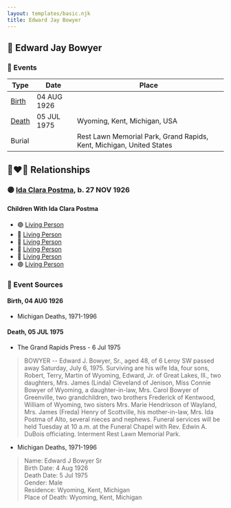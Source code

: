 ```yaml
---
layout: templates/basic.njk
title: Edward Jay Bowyer
---
```

## 🔵 Edward Jay Bowyer

### 📆 Events

Type | Date | Place
------ | ------ | ------
[Birth](#event-b44d16a5-61b7-4ee8-87c6-2f3b5bfd1c66) | 04 AUG 1926 |
[Death](#event-69dffd88-4ee2-4420-a597-c362d96e09a5) | 05 JUL 1975 | Wyoming, Kent, Michigan, USA
Burial |  | Rest Lawn Memorial Park, Grand Rapids, Kent, Michigan, United States

## 👩‍❤️‍👨 Relationships

### 🟣 [Ida Clara Postma](/people/5/59695695), b. 27 NOV 1926

#### Children With Ida Clara Postma
* 🟣 [Living Person](/people/7/73124260)
* 🔵 [Living Person](/people/6/68090799)
* 🔵 [Living Person](/people/2/23303320)
* 🔵 [Living Person](/people/9/91972527)
* 🔵 [Living Person](/people/4/47858320)
* 🟣 [Living Person](/people/2/2785628)
### 📰 Event Sources

#### <a id="event-b44d16a5-61b7-4ee8-87c6-2f3b5bfd1c66"></a> Birth, 04 AUG 1926
* Michigan Deaths, 1971-1996

#### <a id="event-69dffd88-4ee2-4420-a597-c362d96e09a5"></a> Death, 05 JUL 1975
* The Grand Rapids Press  - 6 Jul 1975
>   
  > BOWYER -- Edward J. Bowyer, Sr., aged 48, of 6 Leroy SW passed away Saturday, July 6, 1975. Surviving are his wife Ida, four sons, Robert, Terry, Martin of Wyoming, Edward, Jr. of Great Lakes, Ill., two daughters, Mrs. James (Linda) Cleveland of Jenison, Miss Connie Bowyer of Wyoming, a daughter-in-law, Mrs. Carol Bowyer of Greenville, two grandchildren, two brothers Frederick of Kentwood, William of Wyoming, two sisters Mrs. Marie Hendrixson of Wayland, Mrs. James (Freda) Henry of Scottville, his mother-in-law, Mrs. Ida Postma of Alto, several nieces and nephews. Funeral services will be held Tuesday at 10 a.m. at the Funeral Chapel with Rev. Edwin A. DuBois officiating. Interment Rest Lawn Memorial Park.
* Michigan Deaths, 1971-1996
>   
  > Name:  Edward J Bowyer Sr  
  > Birth Date: 4 Aug 1926  
  > Death Date: 5 Jul 1975  
  > Gender: Male  
  > Residence: Wyoming, Kent, Michigan  
  > Place of Death: Wyoming, Kent, Michigan
